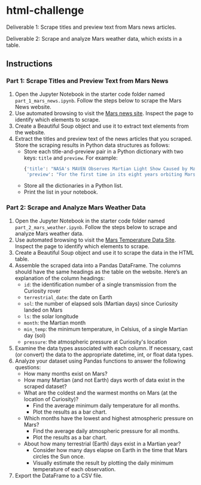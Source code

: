 # html-challenge
Deliverable 1: Scrape titles and preview text from Mars news articles.

Deliverable 2: Scrape and analyze Mars weather data, which exists in a table.

## Instructions

### Part 1: Scrape Titles and Preview Text from Mars News

1. Open the Jupyter Notebook in the starter code folder named `part_1_mars_news.ipynb`. Follow the steps below to scrape the Mars News website.
2. Use automated browsing to visit the [Mars news site](https://static.bc-edx.com/data/web/mars_news/index.html). Inspect the page to identify which elements to scrape.
3. Create a Beautiful Soup object and use it to extract text elements from the website.
4. Extract the titles and preview text of the news articles that you scraped. Store the scraping results in Python data structures as follows:
   - Store each title-and-preview pair in a Python dictionary with two keys: `title` and `preview`. For example:
     ```python
     {'title': "NASA's MAVEN Observes Martian Light Show Caused by Major Solar Storm",
      'preview': "For the first time in its eight years orbiting Mars, NASA’s MAVEN mission witnessed two different types of ultraviolet aurorae simultaneously, the result of solar storms that began on Aug. 27."}
     ```
   - Store all the dictionaries in a Python list.
   - Print the list in your notebook.

### Part 2: Scrape and Analyze Mars Weather Data

1. Open the Jupyter Notebook in the starter code folder named `part_2_mars_weather.ipynb`. Follow the steps below to scrape and analyze Mars weather data.
2. Use automated browsing to visit the [Mars Temperature Data Site](https://static.bc-edx.com/data/web/mars_facts/temperature.html). Inspect the page to identify which elements to scrape.
3. Create a Beautiful Soup object and use it to scrape the data in the HTML table.
4. Assemble the scraped data into a Pandas DataFrame. The columns should have the same headings as the table on the website. Here’s an explanation of the column headings:
   - `id`: the identification number of a single transmission from the Curiosity rover
   - `terrestrial_date`: the date on Earth
   - `sol`: the number of elapsed sols (Martian days) since Curiosity landed on Mars
   - `ls`: the solar longitude
   - `month`: the Martian month
   - `min_temp`: the minimum temperature, in Celsius, of a single Martian day (sol)
   - `pressure`: the atmospheric pressure at Curiosity's location
5. Examine the data types associated with each column. If necessary, cast (or convert) the data to the appropriate datetime, int, or float data types.
6. Analyze your dataset using Pandas functions to answer the following questions:
   - How many months exist on Mars?
   - How many Martian (and not Earth) days worth of data exist in the scraped dataset?
   - What are the coldest and the warmest months on Mars (at the location of Curiosity)?
     - Find the average minimum daily temperature for all months.
     - Plot the results as a bar chart.
   - Which months have the lowest and highest atmospheric pressure on Mars?
     - Find the average daily atmospheric pressure for all months.
     - Plot the results as a bar chart.
   - About how many terrestrial (Earth) days exist in a Martian year?
     - Consider how many days elapse on Earth in the time that Mars circles the Sun once.
     - Visually estimate the result by plotting the daily minimum temperature of each observation.
7. Export the DataFrame to a CSV file.

